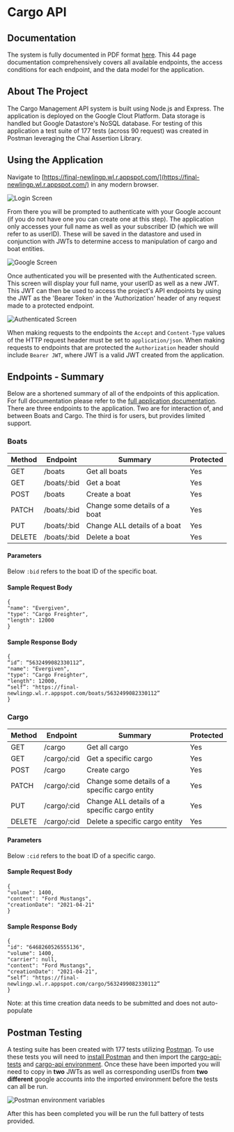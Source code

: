 # **Cargo API**

## **Documentation**
The system is fully documented in PDF format [here](documentation/Cargo-API-Full-Docs.pdf). This 44 page documentation comprehensively covers all available endpoints, the access conditions for each endpoint, and the data model for the application.

## **About The Project**
The Cargo Management API system is built using Node.js and Express. The application is deployed on the Google Clout Platform. Data storage is handled but Google Datastore's NoSQL database. For testing of this application a test suite of 177 tests (across 90 request) was created in Postman leveraging the Chai Assertion Library.

## **Using the Application**
Navigate to [https://final-newlingp.wl.r.appspot.com/](https://final-newlingp.wl.r.appspot.com/) in any modern browser. 

![Login Screen](documentation/images/login-screen.jpeg)

From there you will be prompted to authenticate with your Google account (if you do not have one you can create one at this step). The application only accesses your full name as well as your subscriber ID (which we will refer to as userID). These will be saved in the datastore and used in conjunction with JWTs to determine access to manipulation of cargo and boat entities.

![Google Screen](documentation/images/google-screen.jpeg)

Once authenticated you will be presented with the Authenticated screen. This screen will display your full name, your userID as well as a new JWT. This JWT can then be used to access the project's API endpoints by using the JWT as the 'Bearer Token' in the 'Authorization' header of any request made to a protected endpoint.

![Authenticated Screen](documentation/images/authentication-screen.jpeg)

When making requests to the endpoints the `Accept` and `Content-Type` values of the HTTP request header must be set to `application/json`.
When making requests to endpoints that are protected the `Authorization` header should include `Bearer JWT`, where JWT is a valid JWT created from the application.

## **Endpoints - Summary**
Below are a shortened summary of all of the endpoints of this application. For full documentation please refer to the [full application documentation](documentation/Cargo-API-Full-Docs.pdf).
There are three endpoints to the application. Two are for interaction of, and between Boats and Cargo. The third is for users, but provides limited support.

### Boats
| Method | Endpoint    | Summary                       | Protected |
| ------ | ----------- | ----------------------------- | --------- |
| GET    | /boats      | Get all boats                 | Yes       |
| GET    | /boats/:bid | Get a boat                    | Yes       |
| POST   | /boats      | Create a boat                 | Yes       |
| PATCH  | /boats/:bid | Change some details of a boat | Yes       |
| PUT    | /boats/:bid | Change ALL details of a boat  | Yes       |
| DELETE | /boats/:bid | Delete a boat                 | Yes       |
#### Parameters
Below `:bid` refers to the boat ID of the specific boat.
#### Sample Request Body
```
{
"name": "Evergiven",
"type": "Cargo Freighter",
"length": 12000
}
```
#### Sample Response Body
```
{
“id”: “5632499082330112”,
"name": "Evergiven",
"type": "Cargo Freighter",
"length": 12000,
“self”: "https://final-newlingp.wl.r.appspot.com/boats/5632499082330112”
}
```

### Cargo
| Method | Endpoint    | Summary                                        | Protected |
| ------ | ----------- | ---------------------------------------------- | --------- |
| GET    | /cargo      | Get all cargo                                  | Yes       |
| GET    | /cargo/:cid | Get a specific cargo                           | Yes       |
| POST   | /cargo      | Create cargo                                   | Yes       |
| PATCH  | /cargo/:cid | Change some details of a specific cargo entity | Yes       |
| PUT    | /cargo/:cid | Change ALL details of a specific cargo entity  | Yes       |
| DELETE | /cargo/:cid | Delete a specific cargo entity                 | Yes       |
#### Parameters
Below `:cid` refers to the boat ID of a specific cargo.
#### Sample Request Body
```
{
"volume": 1400,
"content": "Ford Mustangs",
"creationDate": "2021-04-21"
}
```
#### Sample Response Body
```
{
"id": "6468260526555136",
"volume": 1400,
"carrier": null,
"content": "Ford Mustangs",
"creationDate": "2021-04-21",
“self”: "https://final-newlingp.wl.r.appspot.com/cargo/5632499082330112”
}
```
Note: at this time creation data needs to be submitted and does not auto-populate


## Postman Testing
A testing suite has been created with 177 tests utilizing [Postman](https://www.postman.com/). To use these tests you will need to [install Postman](https://www.postman.com/downloads/) and then import the [cargo-api-tests](documentation/PostmanTests/cargo-api-tests.postman_collection.json) and [cargo-api environment](documentation/PostmanTests/cargo-api.postman_environment.json).
Once these have been imported you will need to copy in **two** JWTs as well as corresponding userIDs from **two different** google accounts into the imported environment before the tests can all be run.

![Postman environment variables](documentation/images/postman-setup.jpeg)

After this has been completed you will be run the full battery of tests provided.
